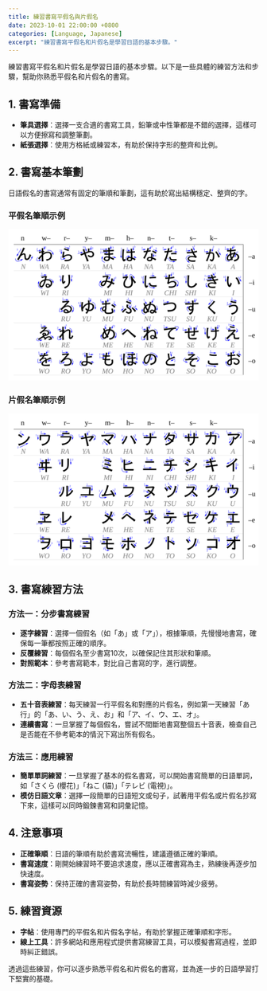 ```yaml
---
title: 練習書寫平假名與片假名
date: 2023-10-01 22:00:00 +0800
categories: [Language, Japanese]
excerpt: "練習書寫平假名和片假名是學習日語的基本步驟。"
---
```


練習書寫平假名和片假名是學習日語的基本步驟。以下是一些具體的練習方法和步驟，幫助你熟悉平假名和片假名的書寫。

## **1. 書寫準備**
- **筆具選擇**：選擇一支合適的書寫工具，鉛筆或中性筆都是不錯的選擇，這樣可以方便擦寫和調整筆劃。
- **紙張選擇**：使用方格紙或練習本，有助於保持字形的整齊和比例。

## **2. 書寫基本筆劃**
日語假名的書寫通常有固定的筆順和筆劃，這有助於寫出結構穩定、整齊的字。

### **平假名筆順示例**

![http-bw](/assets/svg/Table_hiragana.svg)

### **片假名筆順示例**

![http-bw](/assets/svg/Table_katakana.svg)

## **3. 書寫練習方法**

### **方法一：分步書寫練習**
- **逐字練習**：選擇一個假名（如「あ」或「ア」），根據筆順，先慢慢地書寫，確保每一筆都按照正確的順序。
- **反覆練習**：每個假名至少書寫10次，以確保記住其形狀和筆順。
- **對照範本**：參考書寫範本，對比自己書寫的字，進行調整。

### **方法二：字母表練習**
- **五十音表練習**：每天練習一行平假名和對應的片假名，例如第一天練習「あ行」的「あ、い、う、え、お」和「ア、イ、ウ、エ、オ」。
- **連續書寫**：一旦掌握了每個假名，嘗試不間斷地書寫整個五十音表，檢查自己是否能在不參考範本的情況下寫出所有假名。

### **方法三：應用練習**
- **簡單單詞練習**：一旦掌握了基本的假名書寫，可以開始書寫簡單的日語單詞，如「さくら (櫻花)」「ねこ (貓)」「テレビ (電視)」。
- **模仿日語文章**：選擇一段簡單的日語短文或句子，試著用平假名或片假名抄寫下來，這樣可以同時鍛鍊書寫和詞彙記憶。

## **4. 注意事項**
- **正確筆順**：日語的筆順有助於書寫流暢性，建議遵循正確的筆順。
- **書寫速度**：剛開始練習時不要追求速度，應以正確書寫為主，熟練後再逐步加快速度。
- **書寫姿勢**：保持正確的書寫姿勢，有助於長時間練習時減少疲勞。

## **5. 練習資源**
- **字帖**：使用專門的平假名和片假名字帖，有助於掌握正確筆順和字形。
- **線上工具**：許多網站和應用程式提供書寫練習工具，可以模擬書寫過程，並即時糾正錯誤。

透過這些練習，你可以逐步熟悉平假名和片假名的書寫，並為進一步的日語學習打下堅實的基礎。
